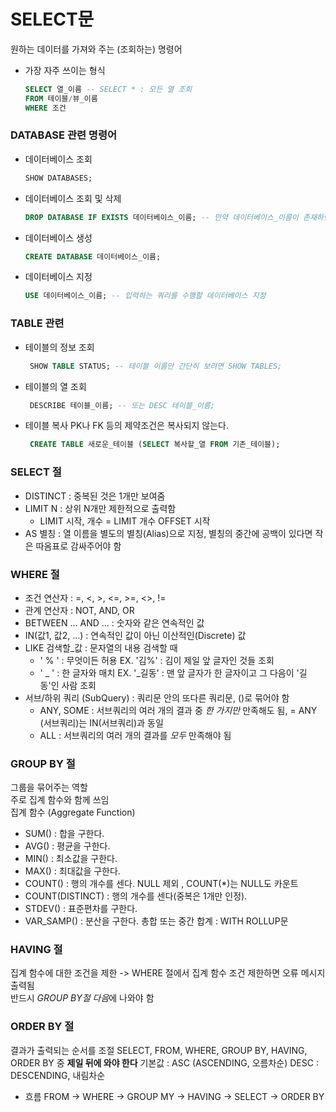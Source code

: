 # SELECT문

원하는 데이터를 가져와 주는 (조회하는) 명령어             
+ 가장 자주 쓰이는 형식                         
  ```sql
  SELECT 열_이름 -- SELECT * : 모든 열 조회
  FROM 테이블/뷰_이름
  WHERE 조건
  ```
### DATABASE 관련 명령어    

+ 데이터베이스 조회         

  ```sql
  SHOW DATABASES;
  ```
+ 데이터베이스 조회 및 삭제         
  ```sql
  DROP DATABASE IF EXISTS 데이터베이스_이름; -- 만약 데이터베이스_이름이 존재하면 우선 삭제함
  ```
+ 데이터베이스 생성         
  ```sql
  CREATE DATABASE 데이터베이스_이름;
  ```
+ 데이터베이스 지정          
  ```sql
  USE 데이터베이스_이름; -- 입력하는 쿼리를 수행할 데이터베이스 지정
  ```
  
### TABLE 관련

+ 테이블의 정보 조회
  ```SQL
   SHOW TABLE STATUS; -- 테이블 이름만 간단히 보려면 SHOW TABLES;
  ```
+ 테이블의 열 조회
  ``` SQL
   DESCRIBE 테이블_이름; -- 또는 DESC 테이블_이름;
  ```
+ 테이블 복사
  PK나 FK 등의 제약조건은 복사되지 않는다.
  ```SQL
   CREATE TABLE 새로운_테이블 (SELECT 복사할_열 FROM 기존_테이블);
  ```       
  
### SELECT 절
+ DISTINCT : 중복된 것은 1개만 보여줌
+ LIMIT N : 상위 N개만 제한적으로 출력함
  + LIMIT 시작, 개수 = LIMIT 개수 OFFSET 시작
+ AS 별칭 : 열 이름을 별도의 별칭(Alias)으로 지정, 별칭의 중간에 공백이 있다면 작은 따옴표로 감싸주어야 함      

### WHERE 절
+ 조건 연산자 : =, <, >, <=, >=, <>, !=                
+ 관계 연산자 : NOT, AND, OR
+ BETWEEN ... AND ... : 숫자와 같은 연속적인 값
+ IN(값1, 값2, ...) : 연속적인 값이 아닌 이산적인(Discrete) 값
+ LIKE 검색할_값 : 문자열의 내용 검색할 때
  + ' % ' : 무엇이든 허용 EX. '김%' : 김이 제일 앞 글자인 것들 조회
  + ' _ ' : 한 글자와 매치 EX. '_길동' : 맨 앞 글자가 한 글자이고 그 다음이 '길동'인 사람 조회
+ 서브/하위 쿼리 (SubQuery) : 쿼리문 안의 또다른 쿼리문, ()로 묶어야 함
  + ANY, SOME : 서브쿼리의 여러 개의 결과 중 _한 가지만_  만족해도 됨, = ANY (서브쿼리)는 IN(서브쿼리)과 동일
  + ALL : 서브쿼리의 여러 개의 결과를 _모두_  만족해야 됨

### GROUP BY 절
그룹을 묶어주는 역할           
주로 집계 함수와 함께 쓰임         
집계 함수 (Aggregate Function)
+ SUM() : 합을 구한다.
+ AVG() : 평균을 구한다.
+ MIN() : 최소값을 구한다.
+ MAX() : 최대값을 구한다.
+ COUNT() : 행의 개수를 센다. NULL 제외 , COUNT(*)는 NULL도 카운트
+ COUNT(DISTINCT) : 행의 개수를 센다(중복은 1개만 인정).
+ STDEV() : 표준편차를 구한다.
+ VAR_SAMP() : 분산을 구한다.
총합 또는 중간 합계 : WITH ROLLUP문

### HAVING 절
집계 함수에 대한 조건을 제한 -> WHERE 절에서 집계 함수 조건 제한하면 오류 메시지 출력됨               
반드시 *GROUP BY절 다음*에 나와야 함          

### ORDER BY 절
결과가 출력되는 순서를 조절
SELECT, FROM, WHERE, GROUP BY, HAVING, ORDER BY 중 **제일 뒤에 와야 한다**
기본값 : ASC (ASCENDING, 오름차순)
DESC : DESCENDING, 내림차순

+ 흐름
FROM -> WHERE -> GROUP MY -> HAVING -> SELECT -> ORDER BY
